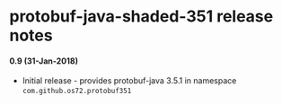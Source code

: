 protobuf-java-shaded-351 release notes
======================================

#### 0.9 (31-Jan-2018)
* Initial release - provides protobuf-java 3.5.1 in namespace `com.github.os72.protobuf351`
